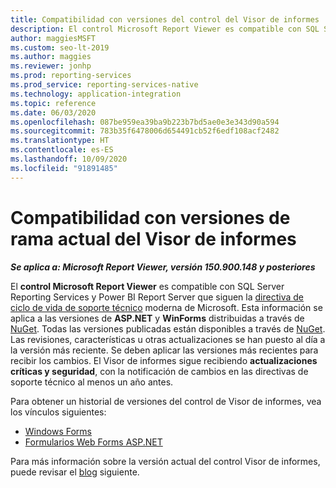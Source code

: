 ```yaml
---
title: Compatibilidad con versiones del control del Visor de informes
description: El control Microsoft Report Viewer es compatible con SQL Server Reporting Services y Power BI Report Server, que cumplen la directiva de ciclo de vida de soporte técnico moderna.
author: maggiesMSFT
ms.custom: seo-lt-2019
ms.author: maggies
ms.reviewer: jonhp
ms.prod: reporting-services
ms.prod_service: reporting-services-native
ms.technology: application-integration
ms.topic: reference
ms.date: 06/03/2020
ms.openlocfilehash: 087be959ea39ba9b223b7bd5ae0e3e343d90a594
ms.sourcegitcommit: 783b35f6478006d654491cb52f6edf108acf2482
ms.translationtype: HT
ms.contentlocale: es-ES
ms.lasthandoff: 10/09/2020
ms.locfileid: "91891485"
---
```

# <a name="support-for-report-viewer-current-branch-versions"></a>Compatibilidad con versiones de rama actual del Visor de informes

**_Se aplica a: Microsoft Report Viewer, versión 150.900.148 y posteriores_**

El **control Microsoft Report Viewer** es compatible con SQL Server Reporting Services y Power BI Report Server que siguen la [directiva de ciclo de vida de soporte técnico](https://support.microsoft.com/hub/4095338/microsoft-lifecycle-policy) moderna de Microsoft. Esta información se aplica a las versiones de **ASP.NET** y **WinForms** distribuidas a través de [NuGet](https://www.nuget.org/). Todas las versiones publicadas están disponibles a través de [NuGet](https://www.nuget.org/). Las revisiones, características u otras actualizaciones se han puesto al día a la versión más reciente. Se deben aplicar las versiones más recientes para recibir los cambios. El Visor de informes sigue recibiendo **actualizaciones críticas y seguridad**, con la notificación de cambios en las directivas de soporte técnico al menos un año antes.

Para obtener un historial de versiones del control de Visor de informes, vea los vínculos siguientes:

- [Windows Forms](https://www.nuget.org/packages/Microsoft.ReportingServices.ReportViewerControl.Winforms/)
- [Formularios Web Forms ASP.NET](https://www.nuget.org/packages/Microsoft.ReportingServices.ReportViewerControl.WebForms/)

Para más información sobre la versión actual del control Visor de informes, puede revisar el [blog](/archive/blogs/sqlrsteamblog/report-viewer-2016-control-update-now-available) siguiente.